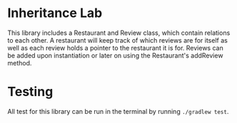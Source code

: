 # Inheritance Lab
This library includes a Restaurant and Review class, which contain relations to each other. A restaurant will keep track of which reviews are for itself as well as each review holds a pointer to the restaurant it is for. Reviews can be added upon instantiation or later on using the Restaurant's addReview method.

# Testing
All test for this library can be run in the terminal by running `./gradlew test`.